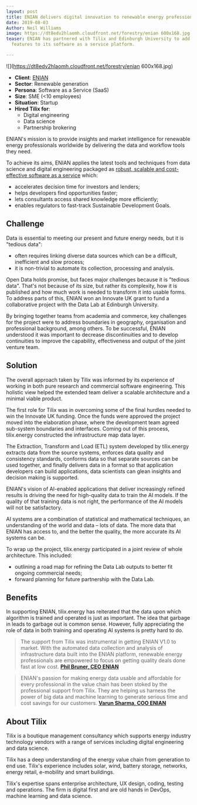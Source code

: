 ```yaml
---
layout: post
title: ENIAN delivers digital innovation to renewable energy professionals
date: 2019-08-03
Author: Neil Williams
image: https://dt8edv2hlaomh.cloudfront.net/forestry/enian 600x168.jpg
teaser: ENIAN has partnered with Tilix and Edinburgh University to add compelling
  features to its software as a service platform.

---
```

![](https://dt8edv2hlaomh.cloudfront.net/forestry/enian 600x168.jpg)

* **Client**: [ENIAN](https://enian.co)
* **Sector**: Renewable generation
* **Persona**: Software as a Service (SaaS)
* **Size**: SME (<10 employees)
* **Situation**: Startup
* **Hired Tilix for**:
  * Digital engineering
  * Data science
  * Partnership brokering

ENIAN's mission is to provide insights and market intelligence for renewable energy professionals worldwide by delivering the data and workflow tools they need.

To achieve its aims, ENIAN applies the latest tools and techniques from data science and digital engineering packaged as [robust, scalable and cost-effective software as a service](https://enian.co/#features) which:

* accelerates decision time for investors and lenders;
* helps developers find opportunities faster;
* lets consultants access shared knowledge more efficiently;
* enables regulators to fast-track Sustainable Development Goals.

## Challenge

Data is essential to meeting our present and future energy needs, but it is "tedious data":

* often requires linking diverse data sources which can be a difficult, inefficient and slow process;
* it is non-trivial to automate its collection, processing and analysis.

Open Data holds promise, but faces major challenges because it is "tedious data". That's not because of its size, but rather its complexity, how it is published and how much work is needed to transform it into usable forms. To address parts of this, ENIAN won an Innovate UK grant to fund a collaborative project with the Data Lab at Edinburgh University.

By bringing together teams from academia and commerce, key challenges for the project were to address boundaries in geography, organisation and professional background, among others. To be successful, ENIAN understood it was important to decrease discontinuities and to develop continuities to improve the capability, effectiveness and output of the joint venture team.

## Solution

The overall approach taken by Tilix was informed by its experience of working in both pure research and commercial software engineering. This holistic view helped the extended team deliver a scalable architecture and a minimal viable product.

The first role for Tilix was in overcoming some of the final hurdles needed to win the Innovate UK funding. Once the funds were approved the project moved into the elaboration phase, where the development team agreed sub-system boundaries and interfaces. Coming out of this process, tilix.energy constructed the infrastructure map data layer.

The Extraction, Transform and Load (ETL) system developed by tilix.energy extracts data from the source systems, enforces data quality and consistency standards, conforms data so that separate sources can be used together, and finally delivers data in a format so that application developers can build applications, data scientists can glean insights and decision making is supported.

ENIAN's vision of AI-enabled applications that deliver increasingly refined results is driving the need for high-quality data to train the AI models. If the quality of that training data is not right, the performance of the AI models will not be satisfactory.

AI systems are a combination of statistical and mathematical techniques, an understanding of the world and data – lots of data. The more data that ENIAN has access to, and the better the quality, the more accurate its AI systems can be.

To wrap up the project, tilix.energy participated in a joint review of whole architecture. This included:

* outlining a road map for refining the Data Lab outputs to better fit ongoing commercial needs;
* forward planning for future partnership with the Data Lab.

## Benefits

In supporting ENIAN, tilix.energy has reiterated that the data upon which algorithm is trained and operated is just as important. The idea that garbage in leads to garbage out is common sense. However, fully appreciating the role of data in both training and operating AI systems is pretty hard to do.

> The support from Tilix was instrumental in getting ENIAN V1.0 to market. With the automated data collection and analysis of infrastructure data built into the ENIAN platform, renewable energy professionals are empowered to focus on getting quality deals done fast at low cost. [**Phil Bruner, CEO ENIAN**](https://enian.co/team/phillip-bruner/)

> ENIAN's passion for making energy data usable and affordable for every professional in the value chain has been stoked by the professional support from Tilix. They are helping us harness the power of big data and machine learning to generate serious time and cost savings for our customers. [**Varun Sharma, COO ENIAN**](https://enian.co/team/varun-sharma/)

## About Tilix

Tilix is a boutique management consultancy which supports energy industry technology vendors with a range of services including digital engineering and data science.

Tilix has a deep understanding of the energy value chain from generation to end use. Tilix's experience includes solar, wind, battery storage, networks, energy retail, e-mobility and smart buildings.

Tilix's expertise spans enterprise architecture, UX design, coding, testing and operations. The firm is digital first and are old hands in DevOps, machine learning and data science.